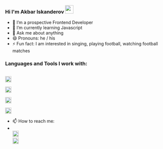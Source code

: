 ### Hi I'm Akbar Iskanderov <img src="https://media.giphy.com/media/hvRJCLFzcasrR4ia7z/giphy.gif" width="27px">

<!--
**iskanderovo3/iskanderovo3** is a ✨ _special_ ✨ repository because its `README.md` (this file) appears on your GitHub profile.

Here are some ideas to get you started:
-->
- 🔭 I’m a prospective Frontend Developer
- 🌱 I’m currently learning Javascript
- 💬 Ask me about anything 
- 😄 Pronouns: he / his
- ⚡ Fun fact: I am interested in singing, playing football, watching football matches

### Languages and Tools I work with:
<code> <img src="https://cdn-icons-png.flaticon.com/512/732/732212.png" width="20px"> </code>
<code> <img src="https://cdn-icons-png.flaticon.com/512/732/732190.png" width="20px"> </code>
<code> <img src="https://cdn-icons-png.flaticon.com/512/5968/5968672.png" width="20px"> </code>
<code> <img src="https://cdn-icons-png.flaticon.com/512/5968/5968292.png" width="20px"> </code>

- 📫 How to reach me:
- <a href="https://www.instagram.com/iskanderovv.o3/#"><code> <img src="https://cdn-icons-png.flaticon.com/512/4138/4138124.png" width="20px"> </code></a> 
  <a href="https://t.me/iskandarovoff?fbclid=PAAaYAZPjh8VXHYWxKzX3A-MY3bHnaUnDLrihonJBo1zN25PG6cjnfd9Q0iqE"><img src="https://cdn-icons-png.flaticon.com/512/2111/2111646.png" width="20px"> </code></a></a>


